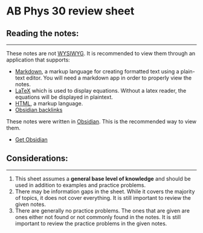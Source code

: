 # AB Phys 30 review sheet

## Reading the notes:
***
These notes are not [WYSIWYG](https://en.wikipedia.org/wiki/WYSIWYG). It is recommended to view them through an application that supports:
- [Markdown](https://en.wikipedia.org/wiki/Markdown), a markup language for creating formatted text using a plain-text editor. You will need a markdown app in order to properly view the notes.
- [LaTeX](https://en.wikipedia.org/wiki/LaTeX) which is used to display equations. Without a latex reader, the equations will be displayed in plaintext.
- [HTML](https://en.wikipedia.org/wiki/HTML), a markup language.
- [Obsidian backlinks](https://help.obsidian.md/Plugins/Backlinks)

These notes were written in [Obsidian](https://obsidian.md/). This is the recommended way to view them.
- [Get Obsidian](https://obsidian.md)

## Considerations:
***
1. This sheet assumes a **general base level of knowledge** and should be used in addition to examples and practice problems.
2. There may be information gaps in the sheet. While it covers the majority of topics, it does not cover everything. It is still important to review the given notes.
3. There are generally no practice problems. The ones that are given are ones either not found or not commonly found in the notes. It is still important to review the practice problems in the given notes.